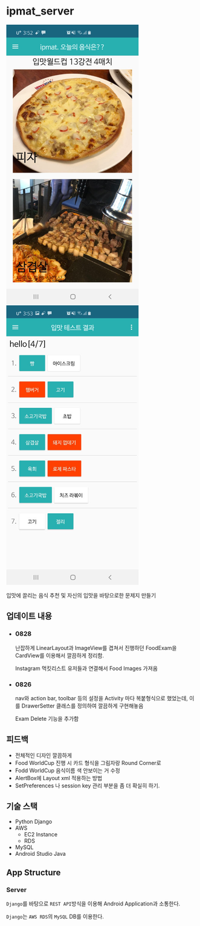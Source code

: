 # ipmat_server
![preview1](preview1.jpg)![preview2](preview2.jpg)



입맛에 끌리는 음식 추천 및 자신의 입맛을 바탕으로한 문제지 만들기



## 업데이트 내용

* ### 0828

  난잡하게 LinearLayout과 ImageView를 겹쳐서 진행하던 FoodExam을 CardView를 이용해서 깔끔하게 정리함.

  Instagram 먹킷리스트 유저들과 연결해서 Food Images 가져옴

* ### 0826

  nav와 action bar, toolbar 등의 설정을 Activity 마다 복붙형식으로 했었는데, 이를 DrawerSetter 클래스를 정의하여 깔끔하게 구현해놓음 

  Exam Delete 기능을 추가함



## 피드백

* 전체적인 디자인 깔끔하게
* Food WorldCup 진행 시 카드 형식을 그림자랑 Round Corner로
* Fodd WorldCup 음식이름 색 안보이는 거 수정
* AlertBox에 Layout xml 적용하는 방법
* SetPreferences 나 session key 관리 부분을 좀 더 확실히 하기.





## 기술 스택

* Python Django
* AWS
  * EC2 Instance
  * RDS
* MySQL
* Android Studio Java



## App Structure

### Server

`Django`를 바탕으로 `REST API`방식을 이용해 Android Application과 소통한다.

`Django`는 `AWS RDS`의 `MySQL` DB를 이용한다.

